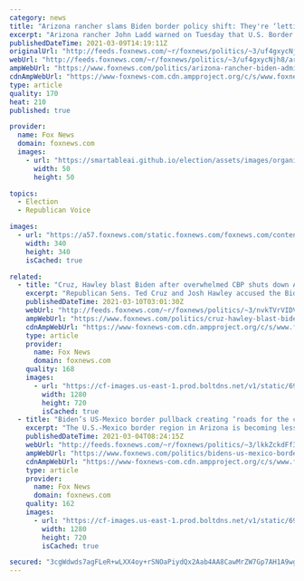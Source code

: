 ```yaml
---
category: news
title: "Arizona rancher slams Biden border policy shift: They're ‘letting everybody come'"
excerpt: "Arizona rancher John Ladd warned on Tuesday that U.S. Border Patrol agents and communities are “overwhelmed” by the surge of migrants, who he noted are “busting” into their towns."
publishedDateTime: 2021-03-09T14:19:11Z
originalUrl: "http://feeds.foxnews.com/~r/foxnews/politics/~3/uf4gxycNjh8/arizona-rancher-biden-administration-letting-everybody-come-border"
webUrl: "http://feeds.foxnews.com/~r/foxnews/politics/~3/uf4gxycNjh8/arizona-rancher-biden-administration-letting-everybody-come-border"
ampWebUrl: "https://www.foxnews.com/politics/arizona-rancher-biden-administration-letting-everybody-come-border.amp"
cdnAmpWebUrl: "https://www-foxnews-com.cdn.ampproject.org/c/s/www.foxnews.com/politics/arizona-rancher-biden-administration-letting-everybody-come-border.amp"
type: article
quality: 170
heat: 210
published: true

provider:
  name: Fox News
  domain: foxnews.com
  images:
    - url: "https://smartableai.github.io/election/assets/images/organizations/foxnews.com-50x50.jpg"
      width: 50
      height: 50

topics:
  - Election
  - Republican Voice

images:
  - url: "https://a57.foxnews.com/static.foxnews.com/foxnews.com/content/uploads/2020/10/340/340/Talia-Kaplan.jpg?ve=1&tl=1"
    width: 340
    height: 340
    isCached: true

related:
  - title: "Cruz, Hawley blast Biden after overwhelmed CBP shuts down Arizona highway checkpoints"
    excerpt: "Republican Sens. Ted Cruz and Josh Hawley accused the Biden administration on Tuesday of ignoring a crisis at the southern border following revelations that Customs and Border Protection shut down highway checkpoints so that personnel could be redirected to address a surge of migrants."
    publishedDateTime: 2021-03-10T03:01:30Z
    webUrl: "http://feeds.foxnews.com/~r/foxnews/politics/~3/nvkTVrVIDVM/cruz-hawley-blast-biden-overwhelmed-cbp-shuts-down-arizona-highway-checkpoints"
    ampWebUrl: "https://www.foxnews.com/politics/cruz-hawley-blast-biden-overwhelmed-cbp-shuts-down-arizona-highway-checkpoints.amp"
    cdnAmpWebUrl: "https://www-foxnews-com.cdn.ampproject.org/c/s/www.foxnews.com/politics/cruz-hawley-blast-biden-overwhelmed-cbp-shuts-down-arizona-highway-checkpoints.amp"
    type: article
    provider:
      name: Fox News
      domain: foxnews.com
    quality: 168
    images:
      - url: "https://cf-images.us-east-1.prod.boltdns.net/v1/static/694940094001/d331e2c0-e603-4287-94ba-96efe7c9491f/53a1df98-fa59-4b81-b1e0-c4dbfc990098/1280x720/match/image.jpg"
        width: 1280
        height: 720
        isCached: true
  - title: "Biden’s US-Mexico border pullback creating ‘roads for the cartels,’ Arizona sheriff says: report"
    excerpt: "The U.S.-Mexico border region in Arizona is becoming less secure since President Biden took office, a sheriff is alleging, according to a report."
    publishedDateTime: 2021-03-04T08:24:15Z
    webUrl: "http://feeds.foxnews.com/~r/foxnews/politics/~3/lkkZckdFf34/bidens-us-mexico-border-pullback-creating-roads-for-the-cartels-arizona-sheriff-says-report"
    ampWebUrl: "https://www.foxnews.com/politics/bidens-us-mexico-border-pullback-creating-roads-for-the-cartels-arizona-sheriff-says-report.amp"
    cdnAmpWebUrl: "https://www-foxnews-com.cdn.ampproject.org/c/s/www.foxnews.com/politics/bidens-us-mexico-border-pullback-creating-roads-for-the-cartels-arizona-sheriff-says-report.amp"
    type: article
    provider:
      name: Fox News
      domain: foxnews.com
    quality: 162
    images:
      - url: "https://cf-images.us-east-1.prod.boltdns.net/v1/static/694940094001/393abe21-ee23-4eab-94db-2094b7296c74/7df572df-2db6-487c-a85e-16ff67f07932/1280x720/match/image.jpg"
        width: 1280
        height: 720
        isCached: true

secured: "3cgWdwds7agFLeR+wLXX4oy+rSNOaPiydQx2Aab4AA8CawMrZW7Gp7AH1A9wgK0QMkbFYodfld1ZIhREkJnV/NoGnYcrsJCYKa8GZi/wYBREtk2hJ6qYnBSMqTVgg4MmRl9WhhlSjemzd33eydp35WDRT9HY58AV+mCRguKyomuSQYL7YKboeli1joJLmgoVFutKW1domVOrRYthS+aHKuJJXB4Kug2LHTtDymK84Sh9QoJEvc3KClIATBVGSuBPeqDIngkGycL40uknrQry1RmRgrlMd5h5YSrz5/82ySXE+8aFsKmkKPj74Oh1IstcLipSfICYEhvWLd6JdLmCVg5VjOzL5b1ERBswZlvCOHg=;+lRfYD9uQOXFjEsrcss3sQ=="
---
```


